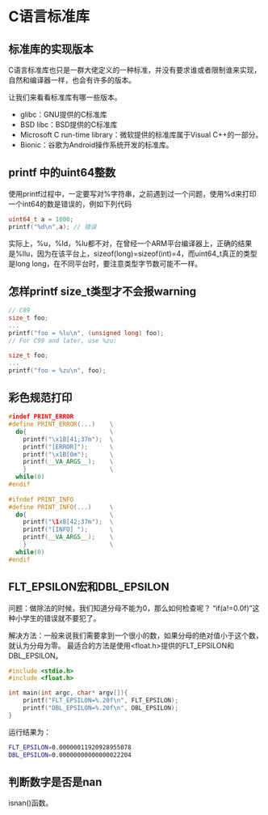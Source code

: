 # C语言标准库

## 标准库的实现版本

C语言标准库也只是一群大佬定义的一种标准，并没有要求谁或者限制谁来实现，自然和编译器一样，也会有许多的版本。

让我们来看看标准库有哪一些版本。

- glibc：GNU提供的C标准库
- BSD libc：BSD提供的C标准库
- Microsoft C run-time library：微软提供的标准库属于Visual C++的一部分。
- Bionic：谷歌为Android操作系统开发的标准库。


## printf 中的uint64整数
使用printf过程中，一定要写对%字符串，之前遇到过一个问题，使用%d来打印一个int64的数是错误的，例如下列代码

```cpp
uint64_t a = 1000;
printf("%d\n",a); // 错误
```

实际上，%u，%ld，%lu都不对，在曾经一个ARM平台编译器上，正确的结果是%llu，因为在该平台上，sizeof(long)=sizeof(int)=4，而uint64_t真正的类型是long long，在不同平台时，要注意类型字节数可能不一样。


## 怎样printf size_t类型才不会报warning
```cpp
// C89
size_t foo;
...
printf("foo = %lu\n", (unsigned long) foo);
// For C99 and later, use %zu:

size_t foo;
...
printf("foo = %zu\n", foo);
```

## 彩色规范打印

```cpp
#indef PRINT_ERROR
#define PRINT_ERROR(...)    \
  do{                       \
    printf("\x1B[41;37m");  \
    printf("[ERROR]");      \
    printf("\x1B[0m");      \
    printf(__VA_ARGS__);    \
    }                       \
  while(0)
#endif
  
#ifndef PRINT_INFO
#define PRINT_INFO(...)     \
  do{                       \
    printf("\1xB[42;37m");  \
    printf("[INFO] ");      \
    printf(__VA_ARGS__);    \
    }                       \
  while(0)
#endif

```

## FLT_EPSILON宏和DBL_EPSILON 

问题：做除法的时候，我们知道分母不能为0，那么如何检查呢？ “if(a!=0.0f)”这种小学生的错误就不要犯了。

解决方法：一般来说我们需要拿到一个很小的数，如果分母的绝对值小于这个数，就认为分母为零。
最适合的方法是使用<float.h>提供的FLT_EPSILON和DBL_EPSILON。

```cpp
#include <stdio.h>
#include <float.h>

int main(int argc, char* argv[]){
    printf("FLT_EPSILON=%.20f\n", FLT_EPSILON);
    printf("DBL_EPSILON=%.20f\n", DBL_EPSILON);
}
```

运行结果为：

```bash
FLT_EPSILON=0.00000011920928955078
DBL_EPSILON=0.00000000000000022204
```


## 判断数字是否是nan

isnan()函数。